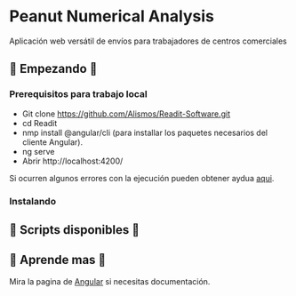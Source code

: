 # Peanut Numerical Analysis

Aplicación web versátil de envíos para trabajadores de centros comerciales

## 🚀 Empezando 🚀

### Prerequisitos para trabajo local
- Git clone https://github.com/Alismos/Readit-Software.git
- cd Readit
- nmp install @angular/cli (para installar los paquetes necesarios del cliente Angular).
- ng serve 
- Abrir http://localhost:4200/

Si ocurren algunos errores con la ejecución pueden obtener aydua [aqui](https://github.com/angular/angular-cli/issues/16868).

### Instalando

## 📜 Scripts disponibles 📜

## 📖 Aprende mas 📖
Mira la pagina de [Angular](https://angular.io/guide/architecture) si necesitas documentación. 
